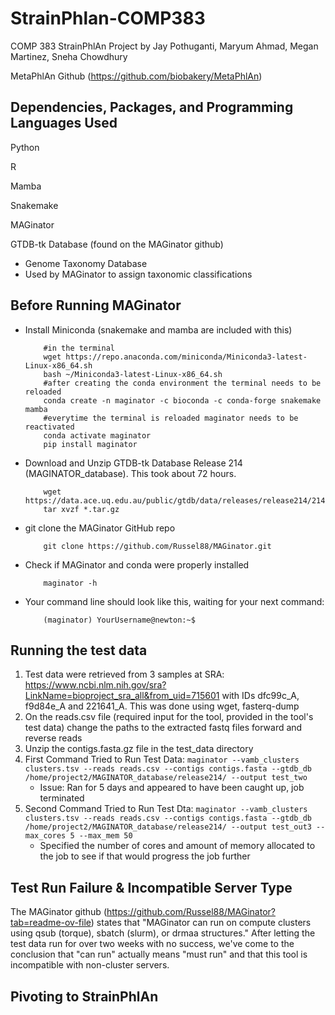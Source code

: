# StrainPhlan-COMP383
COMP 383 StrainPhlAn Project by Jay Pothuganti, Maryum Ahmad, Megan Martinez, Sneha Chowdhury

MetaPhlAn Github (https://github.com/biobakery/MetaPhlAn)

## Dependencies, Packages, and Programming Languages Used
Python

R

Mamba

Snakemake

MAGinator

GTDB-tk Database (found on the MAGinator github)
- Genome Taxonomy Database
- Used by MAGinator to assign taxonomic classifications

## Before Running MAGinator
- Install Miniconda (snakemake and mamba are included with this) 

          #in the terminal
          wget https://repo.anaconda.com/miniconda/Miniconda3-latest-Linux-x86_64.sh
          bash ~/Miniconda3-latest-Linux-x86_64.sh
          #after creating the conda environment the terminal needs to be reloaded
          conda create -n maginator -c bioconda -c conda-forge snakemake mamba
          #everytime the terminal is reloaded maginator needs to be reactivated
          conda activate maginator
          pip install maginator
  
- Download and Unzip GTDB-tk Database Release 214 (MAGINATOR_database). This took about 72 hours.
  
          wget https://data.ace.uq.edu.au/public/gtdb/data/releases/release214/214.1/auxillary_files/gtdbtk_r214_data.tar.gz
          tar xvzf *.tar.gz
  
- git clone the MAGinator GitHub repo
  
          git clone https://github.com/Russel88/MAGinator.git


- Check if MAGinator and conda were properly installed

          maginator -h

- Your command line should look like this, waiting for your next command:

          (maginator) YourUsername@newton:~$

## Running the test data
1. Test data were retrieved from 3 samples at SRA: https://www.ncbi.nlm.nih.gov/sra?LinkName=bioproject_sra_all&from_uid=715601 with IDs dfc99c_A, f9d84e_A and 221641_A.
   This was done using wget, fasterq-dump
2. On the reads.csv file (required input for the tool, provided in the tool's test data) change the paths to the extracted fastq files forward and reverse reads
3. Unzip the contigs.fasta.gz file in the test_data directory
4. First Command Tried to Run Test Data: ```maginator --vamb_clusters clusters.tsv --reads reads.csv --contigs contigs.fasta --gtdb_db /home/project2/MAGINATOR_database/release214/ --output test_two```
   * Issue: Ran for 5 days and appeared to have been caught up, job terminated
5. Second Command Tried to Run Test Dta: ```maginator --vamb_clusters clusters.tsv --reads reads.csv --contigs contigs.fasta --gtdb_db /home/project2/MAGINATOR_database/release214/ --output test_out3 --max_cores 5 --max_mem 50 ```
   * Specified the number of cores and amount of memory allocated to the job to see if that would progress the job further

## Test Run Failure & Incompatible Server Type
The MAGinator github (https://github.com/Russel88/MAGinator?tab=readme-ov-file) states that "MAGinator can run on compute clusters using qsub (torque), sbatch (slurm), or drmaa structures." After letting the test data run for over two weeks with no success, we've come to the conclusion that "can run" actually means "must run" and that this tool is incompatible with non-cluster servers. 

## Pivoting to StrainPhlAn

